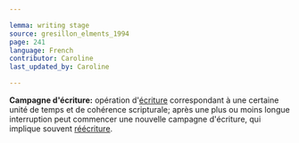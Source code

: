 ```yaml
---

lemma: writing stage
source: gresillon_elments_1994
page: 241
language: French
contributor: Caroline
last_updated_by: Caroline

---
```


**Campagne d'écriture:** opération d'[écriture](writingProcess.html) correspondant à une certaine unité de temps et de cohérence scripturale; après une plus ou moins longue interruption peut commencer une nouvelle campagne d'écriture, qui implique souvent [réécriture](rewriting.html).
